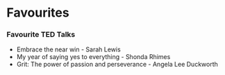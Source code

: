 # Favourites

### Favourite TED Talks

* Embrace the near win - Sarah Lewis
* My year of saying yes to everything - Shonda Rhimes
* Grit: The power of passion and perseverance - Angela Lee Duckworth

